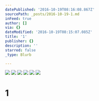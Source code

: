 ```yaml
---
datePublished: '2016-10-19T08:16:08.867Z'
sourcePath: _posts/2016-10-19-1.md
inFeed: true
author: []
via: {}
dateModified: '2016-10-19T08:15:07.085Z'
title: '1'
publisher: {}
description: ''
starred: false
_type: Blurb

---
```

![](https://the-grid-user-content.s3-us-west-2.amazonaws.com/a3d4c296-db66-4d5b-b236-fda7627fff34.jpg)
![](https://the-grid-user-content.s3-us-west-2.amazonaws.com/854e1a3c-ff03-4d1e-8b31-aae9a3faa3bd.jpg)
![](https://the-grid-user-content.s3-us-west-2.amazonaws.com/e4f636cc-5301-457f-b36e-2e8dff5c81dd.jpg)
![](https://the-grid-user-content.s3-us-west-2.amazonaws.com/ea1cf901-3f78-4209-a87d-f961df5c64f9.jpg)
![](https://the-grid-user-content.s3-us-west-2.amazonaws.com/acfd580c-7eff-4592-9b7b-897813940485.jpg)
![](https://the-grid-user-content.s3-us-west-2.amazonaws.com/eb69bf79-c941-46c5-b26b-b4b5b859d986.jpg)

# 1